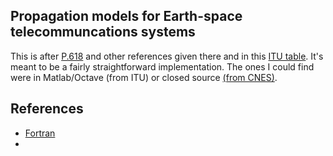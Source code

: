 
## Propagation models for Earth-space telecommuncations systems

This is after [P.618](https://www.itu.int/dms_pubrec/itu-r/rec/p/R-REC-P.618-13-201712-I!!PDF-E.pdf) and other references given there and in this [ITU table](https://www.itu.int/en/ITU-R/study-groups/rsg3/Pages/iono-tropo-spheric.aspx). It's meant to be a fairly straightforward implementation. The ones I could find were in Matlab/Octave (from ITU) or closed source [(from CNES)](https://logiciels.cnes.fr/fr/content/propa).

## References

* [Fortran](http://www.egr.unlv.edu/~ed/fortranv3.pdf)
*
